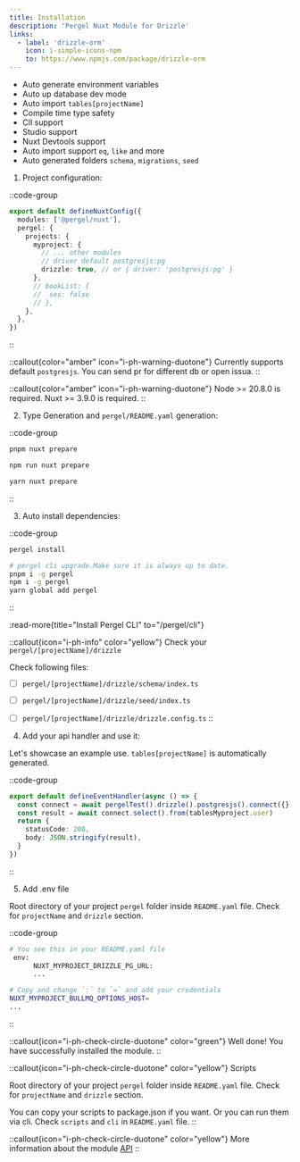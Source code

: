 ```yaml
---
title: Installation
description: 'Pergel Nuxt Module for Drizzle'
links:
  - label: 'drizzle-orm'
    icon: i-simple-icons-npm
    to: https://www.npmjs.com/package/drizzle-orm
---
```


- Auto generate environment variables
- Auto up database dev mode
- Auto import `tables[projectName]`
- Compile time type safety
- ClI support
- Studio support
- Nuxt Devtools support
- Auto import support `eq`, `like` and more
- Auto generated folders `schema`, `migrations`, `seed`


1. Project configuration:


::code-group
```ts [nuxt.config.ts]
export default defineNuxtConfig({
  modules: ['@pergel/nuxt'],
  pergel: {
    projects: {
      myproject: {
        // ... other modules
        // driver default postgresjs:pg
        drizzle: true, // or { driver: 'postgresjs:pg' }
      },
      // bookList: {
      //  ses: false
      // },
    },
  },
})
```
::

::callout{color="amber" icon="i-ph-warning-duotone"}
Currently supports default `postgresjs`. You can send pr for different db or open issua.
::

::callout{color="amber" icon="i-ph-warning-duotone"}
Node >= 20.8.0 is required.
Nuxt >= 3.9.0 is required.
::

2. Type Generation and `pergel/README.yaml` generation:

::code-group
```sh [pnpm]
pnpm nuxt prepare
```
```sh [npm]
npm run nuxt prepare
```
```sh [yarn]
yarn nuxt prepare
```
::

3. Auto install dependencies:

::code-group
```sh [terminal]
pergel install
```
```sh [terminal]
# pergel cli upgrade.Make sure it is always up to date.
pnpm i -g pergel
npm i -g pergel
yarn global add pergel
```
::

:read-more{title="Install Pergel CLI" to="/pergel/cli"}

::callout{icon="i-ph-info" color="yellow"}
Check your `pergel/[projectName]/drizzle`

Check following files:

- [ ] `pergel/[projectName]/drizzle/schema/index.ts`
- [ ] `pergel/[projectName]/drizzle/seed/index.ts`
- [ ] `pergel/[projectName]/drizzle/drizzle.config.ts`
::


4. Add your api handler and use it:

Let's showcase an example use.  `tables[projectName]` is automatically generated. 

::code-group
```ts [server/api/test.ts]
export default defineEventHandler(async () => {
  const connect = await pergelTest().drizzle().postgresjs().connect({})
  const result = await connect.select().from(tablesMyproject.user)
  return {
    statusCode: 200,
    body: JSON.stringify(result),
  }
})
```
::


5. Add .env file

Root directory of your project `pergel` folder inside `README.yaml` file. Check for `projectName` and `drizzle` section.

::code-group
```sh [.env]
# You see this in your README.yaml file
 env:
      NUXT_MYPROJECT_DRIZZLE_PG_URL:
      ...

# Copy and change `:` to `=` and add your credentials
NUXT_MYPROJECT_BULLMQ_OPTIONS_HOST=
...
```
::

::callout{icon="i-ph-check-circle-duotone" color="green"}
Well done! You have successfully installed the module.
::

::callout{icon="i-ph-check-circle-duotone" color="yellow"}
Scripts

Root directory of your project `pergel` folder inside `README.yaml` file. Check for `projectName` and `drizzle` section.

You can copy your scripts to package.json if you want. Or you can run them via cli. Check `scripts` and `cli` in `README.yaml` file.
::

::callout{icon="i-ph-check-circle-duotone" color="yellow"}
 More information about the module [API](./2.api.md)
::

